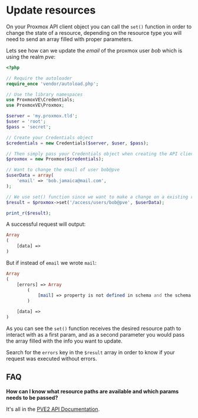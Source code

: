 Update resources
================

On your Proxmox API client object you can call the `set()` function in order to change the state of a resource, depending on the resource type you will need to send an array filled with proper parameters.

Lets see how can we update the *email* of the proxmox user *bob* which is using the realm *pve*:

```php
<?php

// Require the autoloader
require_once 'vendor/autoload.php';

// Use the library namespaces
use ProxmoxVE\Credentials;
use ProxmoxVE\Proxmox;

$server = 'my.proxmox.tld';
$user = 'root';
$pass = 'secret';

// Create your Credentials object
$credentials = new Credentials($server, $user, $pass);

// Then simply pass your Credentials object when creating the API client object
$proxmox = new Proxmox($credentials);

// Want to change the email of user bob@pve
$userData = array(
    'email' => 'bob.jamaica@mail.com',
);

// We use set() function since we want to make a change on a existing resource
$result = $proxmox->set('/access/users/bob@pve', $userData);

print_r($result);
```

A successful request will output:

```php
Array
(
    [data] => 
)
```

But if instead of `email` we wrote `mail`:

```php
Array
(
    [errors] => Array
        (
            [mail] => property is not defined in schema and the schema does not allow additional properties
        )

    [data] => 
)
```

As you can see the `set()` function receives the desired resource path to interact with as a first param, and as a second parameter you would pass the array filled with the info you want to update.

Search for the `errors` key in the `$result` array in order to know if your request was executed without errors.

FAQ
---

**How can I know what resource paths are available and which params needs to be passed?**

It's all in the [PVE2 API Documentation](http://pve.proxmox.com/pve2-api-doc/).

